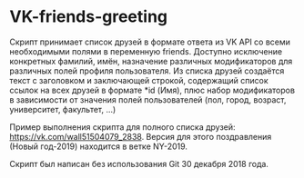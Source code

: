 # VK-friends-greeting

Скрипт принимает список друзей в формате ответа из VK API со всеми необходимыми полями в переменную friends.
Доступно исключение конкретных фамилий, имён, назначение различных модификаторов для различных полей профиля пользователя.
Из списка друзей создаётся текст с заголовком и заключающей строкой, содержащий список ссылок на всех друзей в формате \*id (Имя),
плюс набор модификаторов в зависимости от значения полей пользователей (пол, город, возраст, университет, факультет, ...)

Пример выполнения скрипта для полного списка друзей: https://vk.com/wall51504079_2838.
Версия для этого поздравления (Новый год-2019) находится в ветке NY-2019.

Скрипт был написан без использования Git 30 декабря 2018 года.
